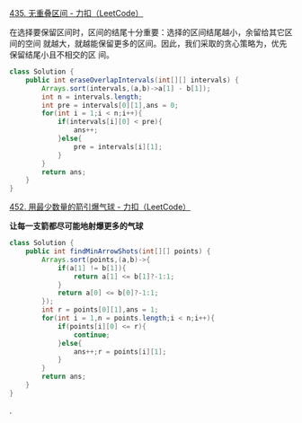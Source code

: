 [435. 无重叠区间 - 力扣（LeetCode）](https://leetcode.cn/problems/non-overlapping-intervals/description/)

在选择要保留区间时，区间的结尾十分重要：选择的区间结尾越小，余留给其它区间的空间
就越大，就越能保留更多的区间。因此，我们采取的贪心策略为，优先保留结尾小且不相交的区
间。

```java
class Solution {
    public int eraseOverlapIntervals(int[][] intervals) {
        Arrays.sort(intervals,(a,b)->a[1] - b[1]);
        int n = intervals.length;
        int pre = intervals[0][1],ans = 0;
        for(int i = 1;i < n;i++){
            if(intervals[i][0] < pre){
                ans++;
            }else{
                pre = intervals[i][1];
            }
        }
        return ans;
    }
}
```

[452. 用最少数量的箭引爆气球 - 力扣（LeetCode）](https://leetcode.cn/problems/minimum-number-of-arrows-to-burst-balloons/)

**让每一支箭都尽可能地射爆更多的气球**

```java
class Solution {
    public int findMinArrowShots(int[][] points) {
        Arrays.sort(points,(a,b)->{
            if(a[1] != b[1]){
                return a[1] <= b[1]?-1:1;
            }
            return a[0] <= b[0]?-1:1;
        });
        int r = points[0][1],ans = 1;
        for(int i = 1,n = points.length;i < n;i++){
            if(points[i][0] <= r){
                continue;
            }else{
                ans++;r = points[i][1];
            }
        }
        return ans;
    }
}
```

.
